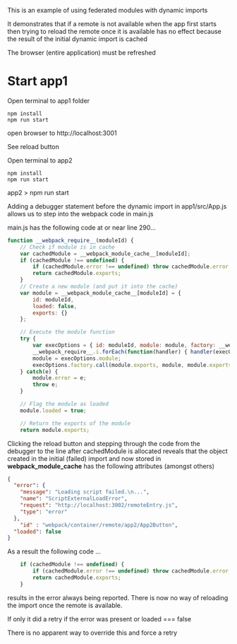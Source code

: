 This is an example of using federated modules with dynamic imports

It demonstrates that if a remote is not available when the app first starts then trying to reload the remote once it is available has no effect
because the result of the initial dynamic import is cached

The browser (entire application) must be refreshed

# Start app1

Open terminal to app1 folder

```
npm install
npm run start
```

open browser to http://localhost:3001

See reload button

Open terminal to app2

```
npm install
npm run start
```

app2 > npm run start

Adding a debugger statement before the dynamic import in app1/src/App.js allows us to step into the webpack code in main.js

main.js has the following code at or near line 290...

```js
function __webpack_require__(moduleId) {
	// Check if module is in cache
	var cachedModule = __webpack_module_cache__[moduleId];
	if (cachedModule !== undefined) {
		if (cachedModule.error !== undefined) throw cachedModule.error;
		return cachedModule.exports;
	}
	// Create a new module (and put it into the cache)
	var module = __webpack_module_cache__[moduleId] = {
		id: moduleId,
		loaded: false,
		exports: {}
	};

	// Execute the module function
	try {
		var execOptions = { id: moduleId, module: module, factory: __webpack_modules__[moduleId], require: __webpack_require__ };
		__webpack_require__.i.forEach(function(handler) { handler(execOptions); });
		module = execOptions.module;
		execOptions.factory.call(module.exports, module, module.exports, execOptions.require);
	} catch(e) {
		module.error = e;
		throw e;
	}

	// Flag the module as loaded
	module.loaded = true;

	// Return the exports of the module
	return module.exports;
```

Clicking the reload button and stepping through the code from the debugger to the line after cachedModule is allocated
reveals that the object created in the initial (failed) import and now stored in __webpack_module_cache__ has the following attributes (amongst others)

```json
{
  "error": {
    "message": "Loading script failed.\n...",
    "name": "ScriptExternalLoadError",
    "request": "http://localhost:3002/remoteEntry.js",
    "type": "error"
  },
	"id" : "webpack/container/remote/app2/App2Button",
  "loaded": false
}
```

As a result the following code ...

```js
	if (cachedModule !== undefined) {
		if (cachedModule.error !== undefined) throw cachedModule.error;
		return cachedModule.exports;
	}
```
results in the error always being reported. There is now no way of reloading the import once the remote is available.

If only it did a retry if the error was present or loaded === false

There is no apparent way to override this and force a retry